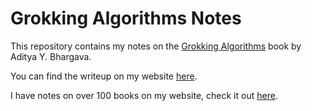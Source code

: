 # Grokking Algorithms Notes
This repository contains my notes on the [Grokking Algorithms](https://www.manning.com/books/grokking-algorithms) book by Aditya Y. Bhargava.

You can find the writeup on my website [here](https://bagerbach.com/books/grokking-algorithms).

I have notes on over 100 books on my website, check it out [here](https://bagerbach.com/books).